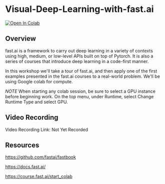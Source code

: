 # Visual-Deep-Learning-with-fast.ai

[![Open In Colab](https://colab.research.google.com/assets/colab-badge.svg)](https://colab.research.google.com/github/vanderbilt-data-science/Visual-Deep-Learning-with-fast.ai)

## Overview

fast.ai is a framework to carry out deep learning in a variety of contexts using high, medium, or low-level APIs built on top of Pytorch. It is also a series of courses that introduce deep learning in a code-first manner.

In this workshop we'll take a tour of fast.ai, and then apply one of the first examples presented in the fast.ai courses to a real-world problem. We'll be using Google colab for compute. 

*NOTE*
When starting any colab session, be sure to select a GPU instance before beginning work. On the top menu, under Runtime, select Change Runtime Type and select GPU. 


## Video Recording

Video Recording Link: Not Yet Recorded

## Resources

https://github.com/fastai/fastbook

https://docs.fast.ai/

https://course.fast.ai/start_colab

